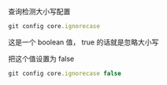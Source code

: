查询检测大小写配置

```js
git config core.ignorecase
```

这是一个 boolean 值， true 的话就是忽略大小写

把这个值设置为 false

```js
git config core.ignorecase false
```
